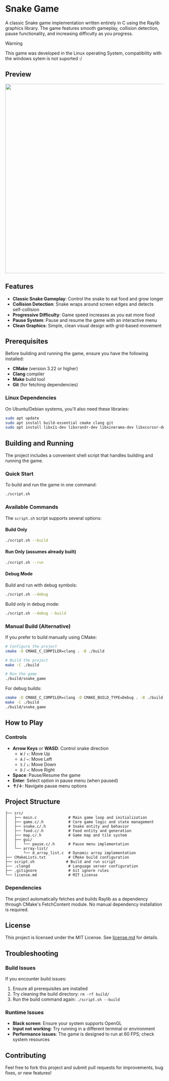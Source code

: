# Snake Game

A classic Snake game implementation written entirely in C using the Raylib graphics library. The game features smooth gameplay, collision detection, pause functionality, and increasing difficulty as you progress.

> [!WARNING] 
> This game was developed in the Linux operating System, compatibility with the windows sytem is not suported :/

## Preview

<p align="center">
<image src="./assets/snake-game-demo.gif" width="600px">
</p>

## Features

- **Classic Snake Gameplay**: Control the snake to eat food and grow longer
- **Collision Detection**: Snake wraps around screen edges and detects self-collision
- **Progressive Difficulty**: Game speed increases as you eat more food
- **Pause System**: Pause and resume the game with an interactive menu
- **Clean Graphics**: Simple, clean visual design with grid-based movement

## Prerequisites

Before building and running the game, ensure you have the following installed:

- **CMake** (version 3.22 or higher)
- **Clang** compiler
- **Make** build tool
- **Git** (for fetching dependencies)

### Linux Dependencies

On Ubuntu/Debian systems, you'll also need these libraries:
```bash
sudo apt update
sudo apt install build-essential cmake clang git
sudo apt install libx11-dev libxrandr-dev libxinerama-dev libxcursor-dev libxi-dev
```

## Building and Running

The project includes a convenient shell script that handles building and running the game.

### Quick Start

To build and run the game in one command:
```bash
./script.sh
```

### Available Commands

The `script.sh` script supports several options:

#### Build Only
```bash
./script.sh --build
```

#### Run Only (assumes already built)
```bash
./script.sh --run
```

#### Debug Mode
Build and run with debug symbols:
```bash
./script.sh --debug
```

Build only in debug mode:
```bash
./script.sh --debug --build
```

### Manual Build (Alternative)

If you prefer to build manually using CMake:

```bash
# Configure the project
cmake -D CMAKE_C_COMPILER=clang . -B ./build

# Build the project
make -C ./build

# Run the game
./build/snake_game
```

For debug builds:
```bash
cmake -D CMAKE_C_COMPILER=clang -D CMAKE_BUILD_TYPE=Debug . -B ./build
make -C ./build
./build/snake_game
```

## How to Play

### Controls

- **Arrow Keys** or **WASD**: Control snake direction
  - `W` / `↑`: Move Up
  - `A` / `←`: Move Left  
  - `S` / `↓`: Move Down
  - `D` / `→`: Move Right
- **Space**: Pause/Resume the game
- **Enter**: Select option in pause menu (when paused)
- **↑/↓**: Navigate pause menu options

## Project Structure

```
├── src/
│   ├── main.c              # Main game loop and initialization
│   ├── game.c/.h           # Core game logic and state management
│   ├── snake.c/.h          # Snake entity and behavior
│   ├── food.c/.h           # Food entity and generation
│   ├── map.c/.h            # Game map and tile system
│   ├── gui/
│   │   └── pause.c/.h      # Pause menu implementation
│   └── array-list/
│       └── d_array_list.c  # Dynamic array implementation
├── CMakeLists.txt          # CMake build configuration
├── script.sh              # Build and run script
├── .clangd                 # Language server configuration
├── .gitignore              # Git ignore rules
└── license.md              # MIT License
```

### Dependencies

The project automatically fetches and builds Raylib as a dependency through CMake's FetchContent module. No manual dependency installation is required.

## License

This project is licensed under the MIT License. See [license.md](license.md) for details.

## Troubleshooting

### Build Issues

If you encounter build issues:

1. Ensure all prerequisites are installed
2. Try cleaning the build directory: `rm -rf build/`
3. Run the build command again: `./script.sh --build`

### Runtime Issues

- **Black screen**: Ensure your system supports OpenGL
- **Input not working**: Try running in a different terminal or environment
- **Performance issues**: The game is designed to run at 60 FPS; check system resources

## Contributing

Feel free to fork this project and submit pull requests for improvements, bug fixes, or new features!